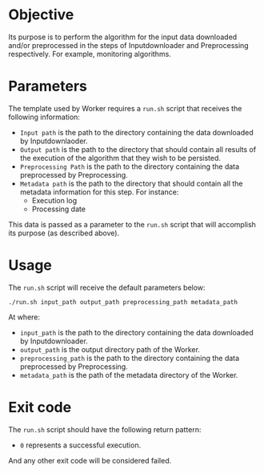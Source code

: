 # Objective
Its purpose is to perform the algorithm for the input data downloaded and/or preprocessed in the steps of Inputdownloader and Preprocessing respectively. For example, monitoring algorithms.

# Parameters
The template used by Worker requires a `run.sh` script that receives the following information:
- `Input path` is the path to the directory containing the data downloaded by Inputdownlaoder.
- `Output path` is the path to the directory that should contain all results of the execution of the algorithm that they wish to be persisted.
- `Preprocessing Path` is the path to the directory containing the data preprocessed by Preprocessing.
- `Metadata path` is the path to the directory that should contain all the metadata information for this step. For instance:
  - Execution log
  - Processing date

This data is passed as a parameter to the `run.sh` script that will accomplish its purpose (as described above).

# Usage
The `run.sh` script will receive the default parameters below:
```
./run.sh input_path output_path preprocessing_path metadata_path
```
At where:
- `input_path` is the path to the directory containing the data downloaded by Inputdownloader.
- `output_path` is the output directory path of the Worker.
- `preprocessing_path` is the path to the directory containing the data preprocessed by Preprocessing.
- `metadata_path` is the path of the metadata directory of the Worker.

# Exit code
The `run.sh` script should have the following return pattern:
- `0` represents a successful execution.

And any other exit code will be considered failed.
